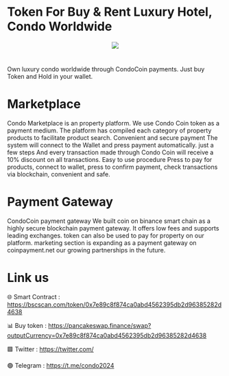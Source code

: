 # Token For Buy & Rent Luxury Hotel, Condo Worldwide

<div align="center"><img src="https://condo2024.io/wp-content/uploads/2024/03/logo250x250.fw_.fw_.png" /><br /></div>
<div align="center">
  <h1>
</div>
Own luxury condo worldwide through CondoCoin payments. Just buy Token and Hold in your wallet. 

# Marketplace
Condo Marketplace is an property platform. We use Condo Coin token as a payment medium. The platform has compiled each category of property products to facilitate product search. Convenient and secure payment The system will connect to the Wallet and press payment automatically. just a few steps And every transaction made through Condo Coin will receive a 10% discount on all transactions. Easy to use procedure Press to pay for products, connect to wallet, press to confirm payment, check transactions via blockchain, convenient and safe.

# Payment Gateway
CondoCoin payment gateway We built coin on binance smart chain as a highly secure blockchain payment gateway. It offers low fees and supports leading exchanges. token can also be used to pay for property on our platform. marketing section is expanding as a payment gateway on coinpayment.net our growing partnerships in the future.

# Link us

🌐 Smart Contract : https://bscscan.com/token/0x7e89c8f874ca0abd4562395db2d96385282d4638

📊 Buy token : https://pancakeswap.finance/swap?outputCurrency=0x7e89c8f874ca0abd4562395db2d96385282d4638

🟩 Twitter : https://twitter.com/

🟢 Telegram : https://t.me/condo2024
